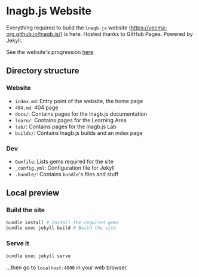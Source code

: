 lnagb.js Website
================

Everything required to build the `lnagb.js` website (https://vecma-org.github.io/lnagb.js/)
is here. Hosted thanks to GitHub Pages. Powered by Jekyll.

See the website's progression [here][project].

[project]: https://github.com/vecma-org/lnagb.js/projects/1

Directory structure
-------------------

### Website

- `index.md`: Entry point of the website, the home page
- `404.md`: 404 page
- `docs/`: Contains pages for the lnagb.js documentation
- `learn/`: Contains pages for the Learning Area
- `lab/`: Contains pages for the lnagb.js Lab
- `builds/`: Contains lnagb.js builds and an index page

### Dev

- `Gemfile`: Lists gems required for the site
- `_config.yml`: Configuration file for Jekyll
- `.bundle/`: Contains `bundle`'s files and stuff

Local preview
-------------

### Build the site

```bash
bundle install # Install the required gems
bundle exec jekyll build # Build the site
```

### Serve it

```bash
bundle exec jekyll serve
```

...then go to `localhost:4000` in your web browser.
